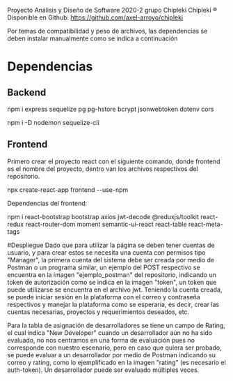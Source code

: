 Proyecto Análisis y Diseño de Software 2020-2 grupo Chipleki Chipleki ®  
Disponible en Github: https://github.com/axel-arroyo/chipleki

Por temas de compatibilidad y peso de archivos, las dependencias se deben instalar manualmente como se indica a continuación

# Dependencias
## Backend
npm i express sequelize pg pg-hstore bcrypt jsonwebtoken dotenv cors

npm i -D nodemon sequelize-cli
## Frontend
Primero crear el proyecto react con el siguiente comando, donde frontend es el nombre del proyecto, dentro van los archivos respectivos del repositorio.

npx create-react-app frontend --use-npm

Dependencias del frontend:

npm i react-bootstrap bootstrap axios jwt-decode @reduxjs/toolkit react-redux react-router-dom moment semantic-ui-react react-table react-meta-tags

#Despliegue
Dado que para utilizar la página se deben tener cuentas de usuario, y para crear estos se necesita una cuenta con permisos tipo "Manager", la primera cuenta del sistema debe ser creada por medio de Postman o un programa similar, un ejemplo del POST respectivo se encuentra en la imagen "ejemplo_postman" del repositorio, indicando un token de autorización como se indica en la imagen "token", un token que puede utilizarse se encuentra en el archivo jwt. Teniendo la cuenta creada, se puede iniciar sesión en la plataforma con el correo y contraseña respectivos y manejar la plataforma como se esperaría, es decir, crear las cuentas necesarias, proyectos y requerimientos deseados, etc.

Para la tabla de asignación de desarrolladores se tiene un campo de Rating, el cual indica "New Developer" cuando un desarrollador aún no ha sido evaluado, no nos centramos en una forma de evaluación pues no corresponde con nuestro escenario, pero en caso que quiera ser probado, se puede evaluar a un desarrollador por medio de Postman indicando su correo y rating, como lo ejemplificado en la imagen "rating" (es necesario el auth-token). Un desarrollador puede ser evaluado múltiples veces.

